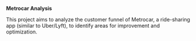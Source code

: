 **Metrocar Analysis**

This project aims to analyze the customer funnel of Metrocar, a ride-sharing app (similar to Uber/Lyft), to identify areas for improvement and optimization.
